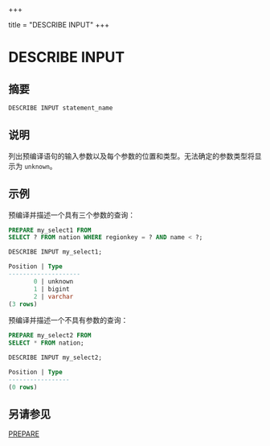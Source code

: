 +++

title = "DESCRIBE INPUT"
+++

# DESCRIBE INPUT

## 摘要

``` sql
DESCRIBE INPUT statement_name
```

## 说明

列出预编译语句的输入参数以及每个参数的位置和类型。无法确定的参数类型将显示为 `unknown`。

## 示例

预编译并描述一个具有三个参数的查询：

``` sql
PREPARE my_select1 FROM
SELECT ? FROM nation WHERE regionkey = ? AND name < ?;
```

``` sql
DESCRIBE INPUT my_select1;
```

``` sql
Position | Type
--------------------
       0 | unknown
       1 | bigint
       2 | varchar
(3 rows)
```

预编译并描述一个不具有参数的查询：

``` sql
PREPARE my_select2 FROM
SELECT * FROM nation;
```

``` sql
DESCRIBE INPUT my_select2;
```

``` sql
Position | Type
-----------------
(0 rows)
```

## 另请参见

[PREPARE](./prepare.md)